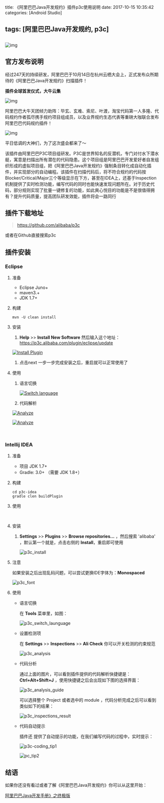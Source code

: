 title: 《阿里巴巴Java开发规约》插件p3c使用说明
date: 2017-10-15 10:35:42
categories: [Android Studio]

tags: [阿里巴巴Java开发规约, p3c]
---

## 

![img](https://mmbiz.qpic.cn/mmbiz_png/Z6bicxIx5naLibqDOwrwSxhNPBaGVAwtsxFCsP3mtGSNnbJtzw6kiamibXoARJfxDnos4jaUvzTTSDjwXhR5jia0klQ/640?wx_fmt=png&tp=webp&wxfrom=5&wx_lazy=1)

## 官方发布说明

经过247天的持续研发，阿里巴巴于10月14日在杭州云栖大会上，正式发布众所期待的《阿里巴巴Java开发规约》扫描插件！

**插件全球首发仪式，大牛云集**

![img](https://mmbiz.qpic.cn/mmbiz_jpg/Z6bicxIx5naLibqDOwrwSxhNPBaGVAwtsx27oI1Tz93kzspoAY3murJrqCZd85eTKV45AhY3ZKfUbA1enk8PkWtw/640?wx_fmt=jpeg&tp=webp&wxfrom=5&wx_lazy=1)

阿里巴巴大牛天团倾力助阵：毕玄、玄难、索尼、叶渡，淘宝代码第一人多隆、代码规约作者孤尽携手规约项目组成员，以及业界规约生态代表等重磅大咖联合发布阿里巴巴代码规约插件！

![img](https://mmbiz.qpic.cn/mmbiz_png/H5HV2IYhp7zwn61iaHSicmFqmE8FS0z0pdDqTX7URKKUgv0n9hqO98NfcQLMJ2Lz0K6vJsw1sBVhNug41Vv3yhfw/640?wx_fmt=png&tp=webp&wxfrom=5&wx_lazy=1)

平日低调的大神们，为了这次盛会都来了～

该插件由阿里巴巴P3C项目组研发。P3C是世界知名的反潜机，专门对付水下潜水艇，寓意是扫描出所有潜在的代码隐患。这个项目组是阿里巴巴开发爱好者自发组织形成的虚拟项目组，把《阿里巴巴Java开发规约》强制条目转化成自动化插件，并实现部分的自动编程。该插件在扫描代码后，将不符合规约的代码按Blocker/Critical/Major三个等级显示在下方，甚至在IDEA上，还基于Inspection机制提供了实时检测功能，编写代码的同时也能快速发现问题所在。对于历史代码，部分规则实现了批量一键修复的功能，如此爽心悦目的功能是不是很值得拥有？提升代码质量，提高团队研发效能，插件将会一路同行

## 插件下载地址

> https://github.com/alibaba/p3c 

 或者在Github直接搜索p3c

## 插件安装

### Eclipse

1. 准备

   - Eclipse Juno+
   - maven3.+
   - JDK 1.7+

2. 构建

   ``` she
   mvn -U clean install
   ```

3. 安装

   1. **Help** >> **Install New Software** 然后输入这个地址： <https://p3c.alibaba.com/plugin/eclipse/update>

   [![Install Plugin](https://github.com/alibaba/p3c/raw/master/eclipse-plugin/doc/images/install.png)](https://github.com/alibaba/p3c/blob/master/eclipse-plugin/doc/images/install.png)

   1. 点击next 一步一步完成安装之后，重启就可以正常使用了

4. 使用

   1. 语言切换

      [![Switch language](https://github.com/alibaba/p3c/raw/master/eclipse-plugin/doc/images/eclipse_switch_language.png)](https://github.com/alibaba/p3c/blob/master/eclipse-plugin/doc/images/eclipse_switch_language.png)

   2. 代码解析

   [![Analyze](https://github.com/alibaba/p3c/raw/master/eclipse-plugin/doc/images/eclipse_analyze.png)](https://github.com/alibaba/p3c/blob/master/eclipse-plugin/doc/images/eclipse_analyze.png)

   [![Analyze](https://github.com/alibaba/p3c/raw/master/eclipse-plugin/doc/images/analyze_result.png)](https://github.com/alibaba/p3c/blob/master/eclipse-plugin/doc/images/analyze_result.png)

   ​

### Intellij IDEA

1. 准备

   - 项目 JDK 1.7+
   - Gradle: 3.0+ （需要 JDK 1.8+）

2. 构建

   ``` shell
   cd p3c-idea
   gradle clen buildPlugin
   ```

3. 使用

   ​

4. 安装

   1. **Settings** >> **Plugins** >> **Browse repositories...** ，然后搜索 'alibaba' ，默认第一个就是，点击右侧的 **Install**，重启即可使用

      ![p3c_install](http://7xod2d.com1.z0.glb.clouddn.com//p3c/p3c_install.png)

5. 注意

   如果安装之后出现乱码问题，可以尝试更换IDE字体为：**Monospaced**

   ![p3c_font](http://7xod2d.com1.z0.glb.clouddn.com//p3c/p3c_font.png)

6. 使用

   - 语言切换

     在 **Tools** 菜单里，如图：

     ![p3c_switch_launguage](http://7xod2d.com1.z0.glb.clouddn.com//p3c/p3c_tools.png)

   - 设置检测项

     在 **Settings** >> **Inspections** >> **Ali Check** 你可以开关检测的约束规范

     ![p3c_analysis](http://7xod2d.com1.z0.glb.clouddn.com//p3c/p3c_inspection.png)

   - 代码分析

     通过上面的图片，可以看到插件提供的代码解析快捷键是：**Ctrl+Alt+Shift+J** ，使用快捷键之后会出现如下图的选择界面：

     ![p3c_analysis_guide](http://7xod2d.com1.z0.glb.clouddn.com//p3c/p3c_scan_tips.png)

     可以选择整个 Project 或者选中的 module ，代码分析完成之后可以看到类似如下的结果：

     ![p3c_inspections_result](http://7xod2d.com1.z0.glb.clouddn.com//p3c/p3c_inspections_result.png)

   - 代码自动提示

     插件还 提供了自动提示的功能，在我们编写代码的过程中，实时提示：

     ![p3c-coding_tip1](http://7xod2d.com1.z0.glb.clouddn.com//p3c/p3c_codeing_tips1.png)

     ![pc_tip2](http://7xod2d.com1.z0.glb.clouddn.com//p3c/p3c_coding_tips2.png)

## 结语

如果你还没有看过或者了解《阿里巴巴Java开发规约》你可以从这里开始：

[阿里巴巴Java开发手册》之终极版](http://xiaofeng.site/2017/02/10/%E3%80%8A%E9%98%BF%E9%87%8C%E5%B7%B4%E5%B7%B4Java%E5%BC%80%E5%8F%91%E6%89%8B%E5%86%8C%E3%80%8B%E4%B9%8B%E7%BB%88%E6%9E%81%E7%89%88%E4%BF%AE%E8%AE%A2%EF%BC%81/undefined/#more)

